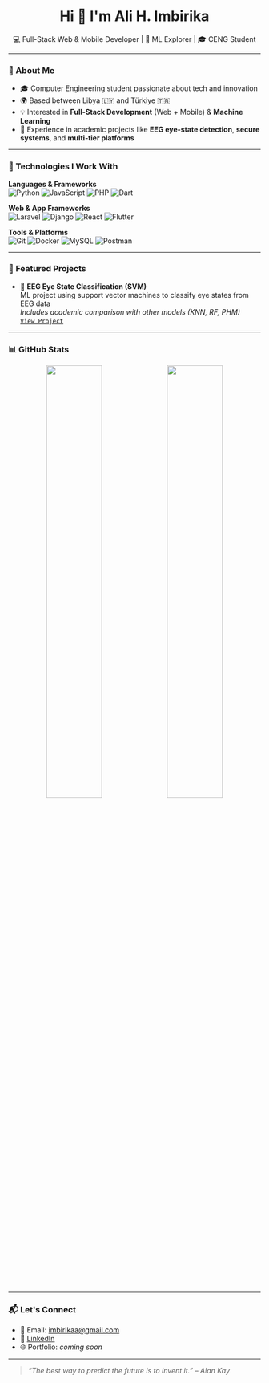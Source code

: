 <h1 align="center">Hi 👋 I'm Ali H. Imbirika</h1>
<p align="center">
  💻 Full-Stack Web & Mobile Developer | 🤖 ML Explorer | 🎓 CENG Student
</p>

---

### 🚀 About Me

- 🎓 Computer Engineering student passionate about tech and innovation  
- 🌍 Based between Libya 🇱🇾 and Türkiye 🇹🇷  
- 💡 Interested in **Full-Stack Development** (Web + Mobile) & **Machine Learning**
- 🧪 Experience in academic projects like **EEG eye-state detection**, **secure systems**, and **multi-tier platforms**

---

### 🔧 Technologies I Work With

**Languages & Frameworks**  
![Python](https://img.shields.io/badge/Python-3670A0?style=flat&logo=python&logoColor=white)
![JavaScript](https://img.shields.io/badge/JavaScript-F7DF1E?style=flat&logo=javascript&logoColor=black)
![PHP](https://img.shields.io/badge/PHP-777BB4?style=flat&logo=php&logoColor=white)
![Dart](https://img.shields.io/badge/Dart-0175C2?style=flat&logo=dart&logoColor=white)

**Web & App Frameworks**  
![Laravel](https://img.shields.io/badge/Laravel-F9322C?style=flat&logo=laravel&logoColor=white)
![Django](https://img.shields.io/badge/Django-092E20?style=flat&logo=django&logoColor=white)
![React](https://img.shields.io/badge/React-20232A?style=flat&logo=react&logoColor=61DAFB)
![Flutter](https://img.shields.io/badge/Flutter-02569B?style=flat&logo=flutter&logoColor=white)

**Tools & Platforms**  
![Git](https://img.shields.io/badge/Git-F05032?style=flat&logo=git&logoColor=white)
![Docker](https://img.shields.io/badge/Docker-2496ED?style=flat&logo=docker&logoColor=white)
![MySQL](https://img.shields.io/badge/MySQL-00758F?style=flat&logo=mysql&logoColor=white)
![Postman](https://img.shields.io/badge/Postman-FF6C37?style=flat&logo=postman&logoColor=white)

---

### 🌟 Featured Projects

- 🧠 **EEG Eye State Classification (SVM)**  
  ML project using support vector machines to classify eye states from EEG data  
  _Includes academic comparison with other models (KNN, RF, PHM)_  
  [`View Project`](https://github.com/imbirikaa/EEG-eye-detection-SVM-model)



---

### 📊 GitHub Stats

<p align="center">
  <img src="https://github-readme-stats.vercel.app/api?username=imbirikaa&show_icons=true&theme=radical" width="47%" />
  <img src="https://github-readme-stats.vercel.app/api/top-langs/?username=imbirikaa&layout=compact&theme=radical" width="47%" />
</p>

---

### 📬 Let's Connect

- 📧 Email: imbirikaa@gmail.com  
- 🔗 [LinkedIn](https://linkedin.com/in/imbirika/)  
- 🌐 Portfolio: *coming soon*

---

> _“The best way to predict the future is to invent it.” – Alan Kay_
